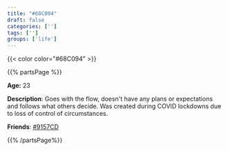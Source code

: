 ```yaml
---
title: "#68C094"
draft: false
categories: ['']
tags: ['']
groups: ['life']
---
```


{{< color color="#68C094" >}}

{{% partsPage %}}

**Age:** 23

**Description**: Goes with the flow, doesn't have any plans or expectations and follows what others decide. Was created during COVID lockdowns due to loss of control of circumstances.

**Friends**: [#9157CD](/systemmap/9157cd/)



{{% /partsPage%}}

